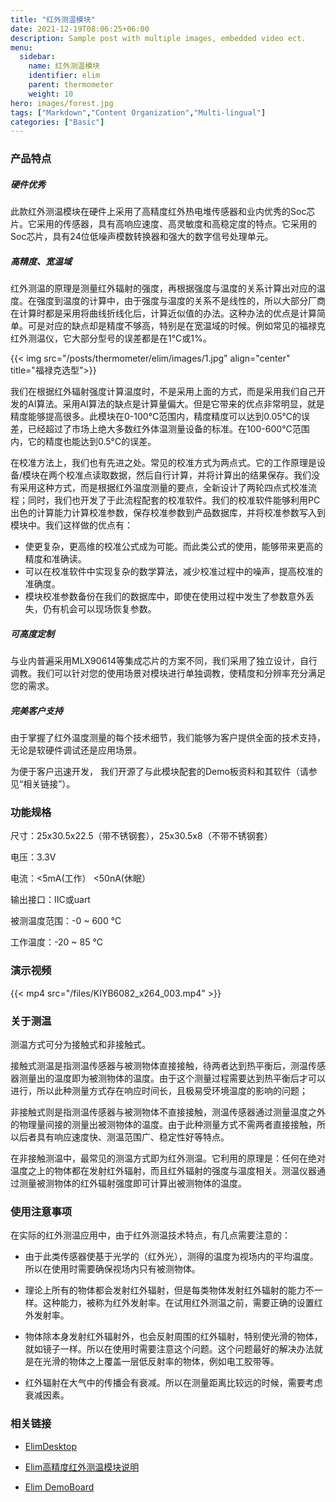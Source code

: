 ```yaml
---
title: "红外测温模块"
date: 2021-12-19T08:06:25+06:00
description: Sample post with multiple images, embedded video ect.
menu:
  sidebar:
    name: 红外测温模块
    identifier: elim
    parent: thermometer
    weight: 10
hero: images/forest.jpg
tags: ["Markdown","Content Organization","Multi-lingual"]
categories: ["Basic"]
---
```



### 产品特点
##### 硬件优秀
此款红外测温模块在硬件上采用了高精度红外热电堆传感器和业内优秀的Soc芯片。它采用的传感器，具有高响应速度、高灵敏度和高稳定度的特点。它采用的Soc芯片，具有24位低噪声模数转换器和强大的数字信号处理单元。
##### 高精度、宽温域
红外测温的原理是测量红外辐射的强度，再根据强度与温度的关系计算出对应的温度。在强度到温度的计算中，由于强度与温度的关系不是线性的，所以大部分厂商在计算时都是采用将曲线折线化后，计算近似值的办法。这种办法的优点是计算简单。可是对应的缺点却是精度不够高，特别是在宽温域的时候。例如常见的福禄克红外测温仪，它大部分型号的误差都是在1°C或1%。

{{< img src="/posts/thermometer/elim/images/1.jpg" align="center" title="福禄克选型">}}

我们在根据红外辐射强度计算温度时，不是采用上面的方式，而是采用我们自己开发的AI算法。采用AI算法的缺点是计算量偏大。但是它带来的优点非常明显，就是精度能够提高很多。此模块在0-100°C范围内，精度精度可以达到0.05℃的误差，已经超过了市场上绝大多数红外体温测量设备的标准。在100-600°C范围内，它的精度也能达到0.5°C的误差。

在校准方法上，我们也有先进之处。常见的校准方式为两点式。它的工作原理是设备/模块在两个校准点读取数据，然后自行计算，并将计算出的结果保存。我们没有采用这种方式，而是根据红外温度测量的要点，全新设计了两轮四点式校准流程；同时，我们也开发了于此流程配套的校准软件。我们的校准软件能够利用PC出色的计算能力计算校准参数，保存校准参数到产品数据库，并将校准参数写入到模块中。我们这样做的优点有：
* 使更复杂，更高维的校准公式成为可能。而此类公式的使用，能够带来更高的精度和准确读。
* 可以在校准软件中实现复杂的数学算法，减少校准过程中的噪声，提高校准的准确度。
* 模块校准参数备份在我们的数据库中，即使在使用过程中发生了参数意外丢失，仍有机会可以现场恢复参数。

##### 可高度定制
与业内普遍采用MLX90614等集成芯片的方案不同，我们采用了独立设计，自行调教。我们可以针对您的使用场景对模块进行单独调教，使精度和分辨率充分满足您的需求。
##### 完美客户支持
由于掌握了红外温度测量的每个技术细节，我们能够为客户提供全面的技术支持，无论是软硬件调试还是应用场景。

为便于客户迅速开发， 我们开源了与此模块配套的Demo板资料和其软件（请参见“相关链接”）。

### 功能规格

尺寸：25x30.5x22.5（带不锈钢套），25x30.5x8（不带不锈钢套）

电压：3.3V

电流：<5mA(工作） <50nA(休眠）

输出接口：IIC或uart

被测温度范围：-0 ~ 600 °C

工作温度：-20 ~ 85 °C


### 演示视频

{{< mp4 src="/files/KIYB6082_x264_003.mp4" >}}

       
       
### 关于测温
测温方式可分为接触式和非接触式。

接触式测温是指测温传感器与被测物体直接接触，待两者达到热平衡后，测温传感器测量出的温度即为被测物体的温度。由于这个测量过程需要达到热平衡后才可以进行，所以此种测量方式存在响应时间长，且极易受环境温度的影响的问题；

非接触式则是指测温传感器与被测物体不直接接触，测温传感器通过测量温度之外的物理量间接的测量出被测物体的温度。由于此种测量方式不需两者直接接触，所以后者具有响应速度快、测温范围广、稳定性好等特点。

在非接触测温中，最常见的测温方式即为红外测温。它利用的原理是：任何在绝对温度之上的物体都在发射红外辐射，而且红外辐射的强度与温度相关。测温仪器通过测量被测物体的红外辐射强度即可计算出被测物体的温度。

### 使用注意事项
在实际的红外测温应用中，由于红外测温技术特点，有几点需要注意的：

- 由于此类传感器使基于光学的（红外光），测得的温度为视场内的平均温度。所以在使用时需要确保视场内只有被测物体。

- 理论上所有的物体都会发射红外辐射，但是每类物体发射红外辐射的能力不一样。这种能力，被称为红外发射率。在试用红外测温之前，需要正确的设置红外发射率。

- 物体除本身发射红外辐射外，也会反射周围的红外辐射，特别使光滑的物体，就如镜子一样。所以在使用时需要注意这个问题。这个问题最好的解决办法就是在光滑的物体之上覆盖一层低反射率的物体，例如电工胶带等。

- 红外辐射在大气中的传播会有衰减。所以在测量距离比较远的时候，需要考虑衰减因素。

### 相关链接
- [ElimDesktop](https://github.com/ColourfulLeaves/ElimDesktop)

- [Elim高精度红外测温模块说明](/files/Elim高精度红外测温模块说明.docx)

- [Elim DemoBoard](https://github.com/ColourfulLeaves/ElimDemoBoard)
